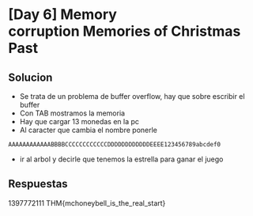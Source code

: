 # [Day 6] Memory corruption Memories of Christmas Past


## Solucion

- Se trata de un problema de buffer overflow, hay que sobre escribir el buffer 
- Con TAB mostramos la memoria
- Hay que cargar 13 monedas en la pc
- Al caracter que cambia el nombre ponerle
```
AAAAAAAAAAAABBBBCCCCCCCCCCCCDDDDDDDDDDDDEEEE123456789abcdef0
```

- ir al arbol y decirle que tenemos la estrella para ganar el juego


## Respuestas



1397772111
THM{mchoneybell_is_the_real_start}